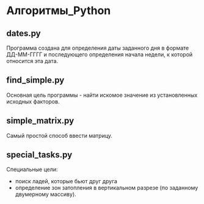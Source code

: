 # Алгоритмы_Python

## dates.py
Программа создана для определения даты заданного дня в формате ДД-ММ-ГГГГ и последующего определения начала недели, к которой относится эта дата.

## find_simple.py
Основная цель программы - найти искомое значение из установленных исходных факторов.

## simple_matrix.py
Самый простой способ ввести матрицу.

## special_tasks.py
Специальные цели:
- поиск ладей, которые бьют друг друга
- определение зон затопления в вертикальном разрезе (по заданному двумерному массиву).
